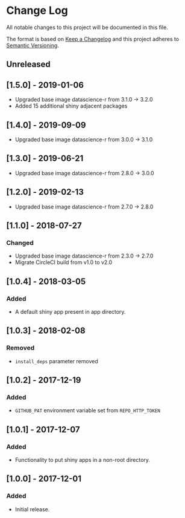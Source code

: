 # Change Log
All notable changes to this project will be documented in this file.

The format is based on [Keep a Changelog](http://keepachangelog.com/)
and this project adheres to [Semantic Versioning](http://semver.org/).

## Unreleased

## [1.5.0] - 2019-01-06

- Upgraded base image datascience-r from 3.1.0 -> 3.2.0
- Added 15 additional shiny adjacent packages

## [1.4.0] - 2019-09-09

- Upgraded base image datascience-r from 3.0.0 -> 3.1.0

## [1.3.0] - 2019-06-21

- Upgraded base image datascience-r from 2.8.0 -> 3.0.0

## [1.2.0] - 2019-02-13

- Upgraded base image datascience-r from 2.7.0 -> 2.8.0

## [1.1.0] - 2018-07-27

### Changed
- Upgraded base image datascience-r from 2.3.0 -> 2.7.0
- Migrate CircleCI build from v1.0 to v2.0

## [1.0.4] - 2018-03-05

### Added
- A default shiny app present in app directory.

## [1.0.3] - 2018-02-08

### Removed
- `install_deps` parameter removed

## [1.0.2] - 2017-12-19

### Added
- `GITHUB_PAT` environment variable set from `REPO_HTTP_TOKEN`

## [1.0.1] - 2017-12-07

### Added
- Functionality to put shiny apps in a non-root directory.

## [1.0.0] - 2017-12-01

### Added
- Initial release.
